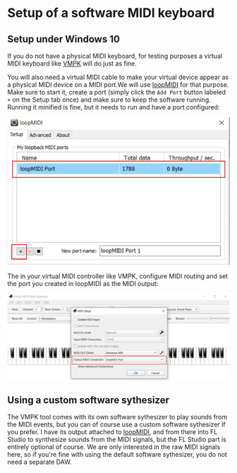 # Setup of a software MIDI keyboard

## Setup under Windows 10

If you do not have a physical MIDI keyboard, for testing purposes a virtual MIDI keyboard like [VMPK](https://vmpk.sourceforge.io/) will do just as fine.

You will also need a virtual MIDI cable to make your virtual device appear as a physical MIDI device on a MIDI port.We will use [loopMIDI](https://www.tobias-erichsen.de/software/loopmidi.html) for that purpose. Make sure to start it, create a port (simply click the `Add Port` button labeled `+` on the Setup tab once) and make sure to keep the software running. Running it minified is fine, but it needs to run and have a port configured:

![WebMIDI](./midi_capture/setup_loopmidi.jpg)

 The in your virtual MIDI controller like VMPK, configure MIDI routing and set the port you created in loopMIDI as the MIDI output:

 ![WebMIDI](./midi_capture/setup_vmpk.jpg)


## Using a custom software sythesizer

The VMPK tool comes with its own software sythesizer to play sounds from the MIDI events, but you can of course use a custom software sythesizer if you prefer. I have its output attached to [loopMIDI](https://www.tobias-erichsen.de/software/loopmidi.html), and from there into FL Studio to synthesize sounds from the MIDI signals, but the FL Studio part is entirely optional of course. We are only interested in the raw MIDI signals here, so if you're fine with using the default software sythesizer, you do not need a separate DAW.
